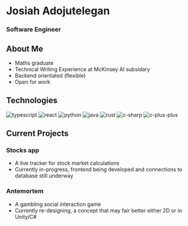 # Josiah Adojutelegan
### Software Engineer

## About Me

- Maths graduate
- Technical Writing Experience at McKinsey AI subsidary
- Backend orientated (flexible)
- Open for work

## Technologies

![typescript](https://badgen.net/static/typescript/intermediate/purple/?icon=typescript)
![react](https://badgen.net/static/React/intermediate/purple/)
![python](https://badgen.net/static/python/intermediate/purple/)
![java](https://badgen.net/static/Java/intermediate/purple/)
![rust](https://badgen.net/static/Rust/beginner/green/)
![c-sharp](https://badgen.net/static/C-sharp/beginner/green/)
![c-plus-plus](https://badgen.net/static/C++/beginner/green/)

## Current Projects

### Stocks app

- A live tracker for stock market calculations
- Currently in-progress, frontend being developed and connections to database still underway

### Antemortem

- A gambling social interaction game
- Currently re-designing, a concept that may fair better either 2D or in Unity/C#

<!--
**jodadoj/jodadoj** is a ✨ _special_ ✨ repository because its `README.md` (this file) appears on your GitHub profile.

Here are some ideas to get you started:

- 🔭 I’m currently working on ...
- 🌱 I’m currently learning ...
- 👯 I’m looking to collaborate on ...
- 🤔 I’m looking for help with ...
- 💬 Ask me about ...
- 📫 How to reach me: ...
- 😄 Pronouns: ...
- ⚡ Fun fact: ...
-->
